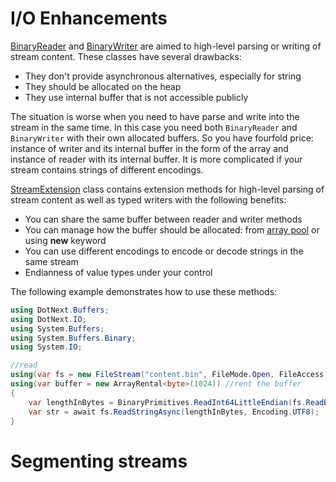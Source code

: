 I/O Enhancements
====
[BinaryReader](https://docs.microsoft.com/en-us/dotnet/api/system.io.binaryreader) and [BinaryWriter](https://docs.microsoft.com/en-us/dotnet/api/system.io.binarywriter) are aimed to high-level parsing or writing of stream content. These classes have several drawbacks:
* They don't provide asynchronous alternatives, especially for string
* They should be allocated on the heap
* They use internal buffer that is not accessible publicly

The situation is worse when you need to have parse and write into the stream in the same time. In this case you need both `BinaryReader` and `BinaryWriter` with their own allocated buffers. So you have fourfold price: instance of writer and its internal buffer in the form of the array and instance of reader with its internal buffer. It is more complicated if your stream contains strings of different encodings.

[StreamExtension](https://sakno.github.io/dotNext/api/DotNext.IO.StreamExtensions.html) class contains extension methods for high-level parsing of stream content as well as typed writers with the following benefits:
* You can share the same buffer between reader and writer methods
* You can manage how the buffer should be allocated: from [array pool](https://docs.microsoft.com/en-us/dotnet/api/system.buffers.arraypool-1) or using **new** keyword
* You can use different encodings to encode or decode strings in the same stream
* Endianness of value types under your control

The following example demonstrates how to use these methods:
```csharp
using DotNext.Buffers;
using DotNext.IO;
using System.Buffers;
using System.Buffers.Binary;
using System.IO;

//read
using(var fs = new FileStream("content.bin", FileMode.Open, FileAccess.Read, FileShare.Read))
using(var buffer = new ArrayRental<byte>(1024)) //rent the buffer
{
    var lengthInBytes = BinaryPrimitives.ReadInt64LittleEndian(fs.ReadBytes(sizeof(long)));
    var str = await fs.ReadStringAsync(lengthInBytes, Encoding.UTF8);
}
```

# Segmenting streams
